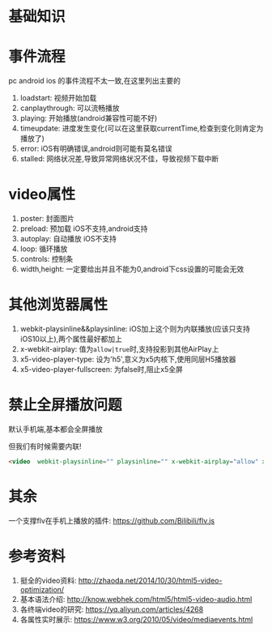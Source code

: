 # 基础知识

# 事件流程

pc android ios 的事件流程不太一致,在这里列出主要的

1. loadstart: 视频开始加载
2. canplaythrough: 可以流畅播放
3. playing: 开始播放(android兼容性可能不好)
4. timeupdate: 进度发生变化(可以在这里获取currentTime,检查到变化则肯定为播放了)
5. error: iOS有明确错误,android则可能有莫名错误
6. stalled: 网络状况差,导致异常网络状况不佳，导致视频下载中断

# video属性

1. poster: 封面图片
2. preload: 预加载 iOS不支持,android支持
3. autoplay: 自动播放 iOS不支持
4. loop: 循环播放
5. controls: 控制条
6. width,height: 一定要给出并且不能为0,android下css设置的可能会无效

# 其他浏览器属性

1. webkit-playsinline&&playsinline: iOS加上这个则为内联播放(应该只支持iOS10以上),两个属性最好都加上
2.  x-webkit-airplay: 值为`allow|true`时,支持投影到其他AirPlay上
3. x5-video-player-type: 设为'h5',意义为x5内核下,使用同层H5播放器
4. x5-video-player-fullscreen: 为false时,阻止x5全屏

# 禁止全屏播放问题

默认手机端,基本都会全屏播放

但我们有时候需要内联!

```html
<video  webkit-playsinline="" playsinline="" x-webkit-airplay="allow" x5-video-player-type="h5" x5-video-player-fullscreen="false">
```

# 其余

一个支撑flv在手机上播放的插件: https://github.com/Bilibili/flv.js

# 参考资料

1. 挺全的video资料: http://zhaoda.net/2014/10/30/html5-video-optimization/
2. 基本语法介绍: http://know.webhek.com/html5/html5-video-audio.html
3. 各终端video的研究: https://yq.aliyun.com/articles/4268
4. 各属性实时展示: https://www.w3.org/2010/05/video/mediaevents.html
